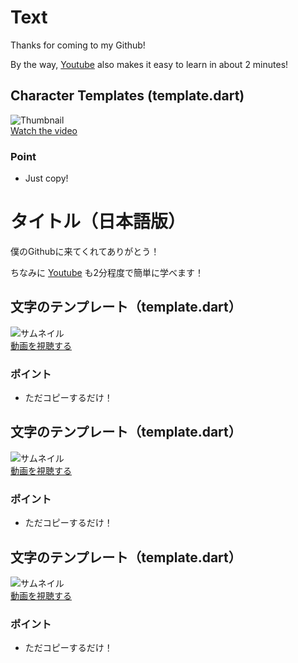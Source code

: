 # Text  
Thanks for coming to my Github!  
  
By the way, [Youtube](https://www.youtube.com/channel/UCCzS-jNyzsQdeSylkcM4iLw) also makes it easy to learn in about 2 minutes!  
## Character Templates (template.dart)  
![Thumbnail](https://i9.ytimg.com/vi/Ul7a0MWquVo/maxresdefault.jpg?time=1648333800000&sqp=COin_pEG&rs=AOn4CLAcpiw0z3XA7r5QYZ7QtGTbRcfx6Q)  
[Watch the video](https://youtu.be/Ul7a0MWquVo)  
  
### Point  
- Just copy!  
  
# タイトル（日本語版）  
僕のGithubに来てくれてありがとう！  
  
ちなみに [Youtube](https://www.youtube.com/channel/UCCzS-jNyzsQdeSylkcM4iLw) も2分程度で簡単に学べます！  
## 文字のテンプレート（template.dart）  
![サムネイル](https://i9.ytimg.com/vi/Ul7a0MWquVo/maxresdefault.jpg?time=1648333800000&sqp=COin_pEG&rs=AOn4CLAcpiw0z3XA7r5QYZ7QtGTbRcfx6Q)  
[動画を視聴する](https://youtu.be/Ul7a0MWquVo)  
  
### ポイント  
- ただコピーするだけ！
## 文字のテンプレート（template.dart）  
![サムネイル](https://i9.ytimg.com/vi/Ul7a0MWquVo/maxresdefault.jpg?time=1648333800000&sqp=COin_pEG&rs=AOn4CLAcpiw0z3XA7r5QYZ7QtGTbRcfx6Q)  
[動画を視聴する](https://youtu.be/Ul7a0MWquVo)  
  
### ポイント  
- ただコピーするだけ！
## 文字のテンプレート（template.dart）  
![サムネイル](https://i9.ytimg.com/vi/Ul7a0MWquVo/maxresdefault.jpg?time=1648333800000&sqp=COin_pEG&rs=AOn4CLAcpiw0z3XA7r5QYZ7QtGTbRcfx6Q)  
[動画を視聴する](https://youtu.be/Ul7a0MWquVo)  
  
### ポイント  
- ただコピーするだけ！

